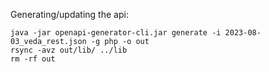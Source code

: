 Generating/updating the api:
``` shell
java -jar openapi-generator-cli.jar generate -i 2023-08-03_veda_rest.json -g php -o out
rsync -avz out/lib/ ../lib
rm -rf out
```